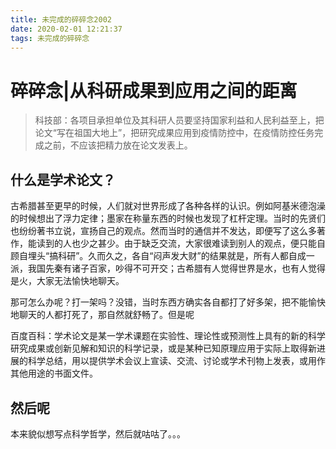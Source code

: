 ```yaml
---
title: 未完成的碎碎念2002
date: 2020-02-01 12:21:37
tags: 未完成的碎碎念
---
```

# 碎碎念|从科研成果到应用之间的距离

> 科技部：各项目承担单位及其科研人员要坚持国家利益和人民利益至上，把论文“写在祖国大地上”，把研究成果应用到疫情防控中，在疫情防控任务完成之前，不应该把精力放在论文发表上。

## 什么是学术论文？

古希腊甚至更早的时候，人们就对世界形成了各种各样的认识。例如阿基米德泡澡的时候想出了浮力定律；墨家在称量东西的时候也发现了杠杆定理。当时的先贤们也纷纷著书立说，宣扬自己的观点。然而当时的通信并不发达，即便写了这么多著作，能读到的人也少之甚少。由于缺乏交流，大家很难读到别人的观点，便只能自顾自埋头“搞科研”。久而久之，各自“闷声发大财”的结果就是，所有人都自成一派，我国先秦有诸子百家，吵得不可开交；古希腊有人觉得世界是水，也有人觉得是火，大家无法愉快地聊天。

那可怎么办呢？打一架吗？没错，当时东西方确实各自都打了好多架，把不能愉快地聊天的人都打死了，那自然就舒畅了。但是呢

百度百科：学术论文是某一学术课题在实验性、理论性或预测性上具有的新的科学研究成果或创新见解和知识的科学记录，或是某种已知原理应用于实际上取得新进展的科学总结，用以提供学术会议上宣读、交流、讨论或学术刊物上发表，或用作其他用途的书面文件。

## 然后呢

本来貌似想写点科学哲学，然后就咕咕了。。。